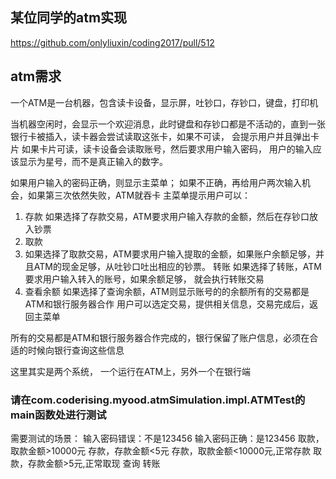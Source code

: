 ## 某位同学的atm实现
https://github.com/onlyliuxin/coding2017/pull/512

## atm需求
一个ATM是一台机器，包含读卡设备，显示屏，吐钞口，存钞口，键盘，打印机

当机器空闲时，会显示一个欢迎消息，此时键盘和存钞口都是不活动的，直到一张银行卡被插入，读卡器会尝试读取这张卡，如果不可读，
会提示用户并且弹出卡片
如果卡片可读，读卡设备会读取账号，然后要求用户输入密码， 用户的输入应该显示为星号，而不是真正输入的数字。

如果用户输入的密码正确，则显示主菜单； 如果不正确，再给用户两次输入机会，如果第三次依然失败，ATM就吞卡
主菜单提示用户可以：
1. 存款
如果选择了存款交易，ATM要求用户输入存款的金额，然后在存钞口放入钞票
2. 取款
3. 如果选择了取款交易，ATM要求用户输入提取的金额，如果账户余额足够，并且ATM的现金足够，从吐钞口吐出相应的钞票。
转账
如果选择了转账，ATM要求用户输入转入的账号，如果余额足够， 就会执行转账交易
4. 查看余额
如果选择了查询余额，ATM则显示账号的的余额所有的交易都是ATM和银行服务器合作
用户可以选定交易，提供相关信息，交易完成后，返回主菜单

所有的交易都是ATM和银行服务器合作完成的，银行保留了账户信息，必须在合适的时候向银行查询这些信息

这里其实是两个系统， 一个运行在ATM上，另外一个在银行端

### 请在com.coderising.myood.atmSimulation.impl.ATMTest的main函数处进行测试
需要测试的场景：
输入密码错误：不是123456
输入密码正确：是123456
取款，取款金额>10000元
存款，存款金额<5元
存款，取款金额<10000元,正常存款
取款，存款金额>5元,正常取现
查询
转账


